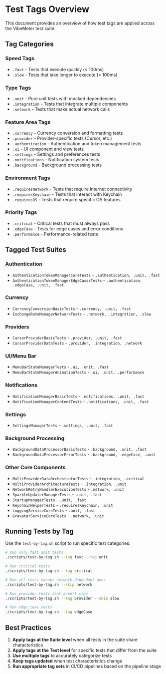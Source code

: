 # Test Tags Overview

This document provides an overview of how test tags are applied across the VibeMeter test suite.

## Tag Categories

### Speed Tags
- `.fast` - Tests that execute quickly (< 100ms)
- `.slow` - Tests that take longer to execute (> 100ms)

### Type Tags
- `.unit` - Pure unit tests with mocked dependencies
- `.integration` - Tests that integrate multiple components
- `.network` - Tests that make actual network calls

### Feature Area Tags
- `.currency` - Currency conversion and formatting tests
- `.provider` - Provider-specific tests (Cursor, etc.)
- `.authentication` - Authentication and token management tests
- `.ui` - UI component and view tests
- `.settings` - Settings and preferences tests
- `.notifications` - Notification system tests
- `.background` - Background processing tests

### Environment Tags
- `.requiresNetwork` - Tests that require internet connectivity
- `.requiresKeychain` - Tests that interact with Keychain
- `.requiresOS` - Tests that require specific OS features

### Priority Tags
- `.critical` - Critical tests that must always pass
- `.edgeCase` - Tests for edge cases and error conditions
- `.performance` - Performance-related tests

## Tagged Test Suites

### Authentication
- `AuthenticationTokenManagerCoreTests` - `.authentication, .unit, .fast`
- `AuthenticationTokenManagerEdgeCasesTests` - `.authentication, .edgeCase, .unit, .fast`

### Currency
- `CurrencyConversionBasicTests` - `.currency, .unit, .fast`
- `ExchangeRateManagerNetworkTests` - `.network, .integration, .slow`

### Providers
- `CursorProviderBasicTests` - `.provider, .unit, .fast`
- `CursorProviderDataTests` - `.provider, .integration, .network`

### UI/Menu Bar
- `MenuBarStateManagerTests` - `.ui, .unit, .fast`
- `MenuBarStateManagerAnimationTests` - `.ui, .unit, .performance`

### Notifications
- `NotificationManagerBasicTests` - `.notifications, .unit, .fast`
- `NotificationManagerContentTests` - `.notifications, .unit, .fast`

### Settings
- `SettingsManagerTests` - `.settings, .unit, .fast`

### Background Processing
- `BackgroundDataProcessorBasicTests` - `.background, .unit, .fast`
- `BackgroundDataProcessorErrorTests` - `.background, .edgeCase, .unit`

### Other Core Components
- `MultiProviderDataOrchestratorTests` - `.integration, .critical`
- `MultiProviderArchitectureTests` - `.integration, .unit`
- `NetworkRetryHandlerExecutionTests` - `.network, .unit`
- `SparkleUpdaterManagerTests` - `.unit, .fast`
- `StartupManagerTests` - `.unit, .fast`
- `KeychainHelperTests` - `.requiresKeychain, .unit`
- `LoggingServiceCoreTests` - `.unit, .fast`
- `GravatarServiceCoreTests` - `.network, .unit`

## Running Tests by Tag

Use the `test-by-tag.sh` script to run specific test categories:

```bash
# Run only fast unit tests
./scripts/test-by-tag.sh --tag fast --tag unit

# Run critical tests
./scripts/test-by-tag.sh --tag critical

# Run all tests except network-dependent ones
./scripts/test-by-tag.sh --skip network

# Run provider tests that aren't slow
./scripts/test-by-tag.sh --tag provider --skip slow

# Run edge case tests
./scripts/test-by-tag.sh --tag edgeCase
```

## Best Practices

1. **Apply tags at the Suite level** when all tests in the suite share characteristics
2. **Apply tags at the Test level** for specific tests that differ from the suite
3. **Use multiple tags** to accurately categorize tests
4. **Keep tags updated** when test characteristics change
5. **Run appropriate tag sets** in CI/CD pipelines based on the pipeline stage